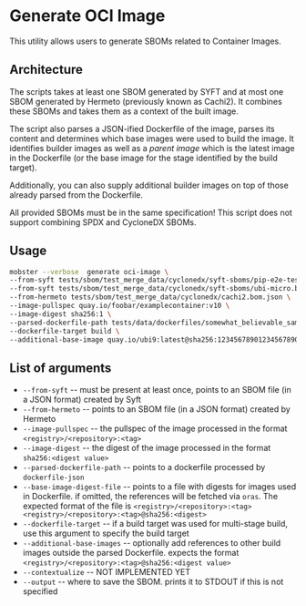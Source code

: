# Generate OCI Image

This utility allows users to generate SBOMs related to Container Images.

## Architecture

The scripts takes at least one SBOM generated by SYFT and at most one SBOM
generated by Hermeto (previously known as Cachi2). It combines these SBOMs
and takes them as a context of the built image.

The script also parses a JSON-ified Dockerfile of the image, parses its
content and determines which base images were used to build the image.
It identifies builder images as well as a _parent image_ which is the
latest image in the Dockerfile (or the base image for the stage identified
by the build target).

Additionally, you can also supply additional builder images on top of those
already parsed from the Dockerfile.

All provided SBOMs must be in the same specification! This script does not
support combining SPDX and CycloneDX SBOMs.

## Usage

```bash
mobster --verbose  generate oci-image \
--from-syft tests/sbom/test_merge_data/cyclonedx/syft-sboms/pip-e2e-test.bom.json \
--from-syft tests/sbom/test_merge_data/cyclonedx/syft-sboms/ubi-micro.bom.json \
--from-hermeto tests/sbom/test_merge_data/cyclonedx/cachi2.bom.json \
--image-pullspec quay.io/foobar/examplecontainer:v10 \
--image-digest sha256:1 \
--parsed-dockerfile-path tests/data/dockerfiles/somewhat_believable_sample/parsed.json \
--dockerfile-target build \
--additional-base-image quay.io/ubi9:latest@sha256:123456789012345678901234567789012
```

## List of arguments
- `--from-syft` -- must be present at least once, points to an SBOM file (in a JSON format) created by Syft
- `--from-hermeto` -- points to an SBOM file (in a JSON format) created by Hermeto
- `--image-pullspec` -- the pullspec of the image processed in the format `<registry>/<repository>:<tag>`
- `--image-digest` -- the digest of the image processed in the format `sha256:<digest value>`
- `--parsed-dockerfile-path` -- points to a dockerfile processed by `dockerfile-json`
- `--base-image-digest-file` -- points to a file with digests for images used in Dockerfile.
  if omitted, the references will be fetched via `oras`. The expected format of the file is
  `<registry>/<repository>:<tag> <registry>/<repository>:<tag>@sha256:<digest>`
- `--dockerfile-target` -- if a build target was used for multi-stage build, use this argument to specify the build target
- `--additional-base-images` -- optionally add references to other build images outside the parsed Dockerfile.
  expects the format `<registry>/<repository>:<tag>@sha256:<digest value>`
- `--contextualize` -- NOT IMPLEMENTED YET
- `--output` -- where to save the SBOM. prints it to STDOUT if this is not specified
